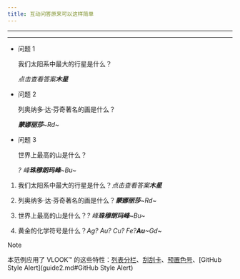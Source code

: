 ```yaml
---
title: 互动问答原来可以这样简单
---
```




---

---

- 问题 1

  我们太阳系中最大的行星是什么？

  

  *点击查看答案**木星***

- 问题 2

  列奥纳多·达·芬奇著名的画是什么？

  

  ***蒙娜丽莎***_~Rd~_

- 问题 3

  世界上最高的山是什么？

  
  
  *? 峰**珠穆朗玛峰***_~Bu~_



1. 我们太阳系中最大的行星是什么？*点击查看答案**木星***

2. 列奥纳多·达·芬奇著名的画是什么？***蒙娜丽莎***_~Rd~_
3. 世界上最高的山是什么？*? 峰**珠穆朗玛峰***_~Bu~_ 
4. 黄金的化学符号是什么？*Ag? Au? Cu? Fe?**Au***_~Gd~_



> [!NOTE]
>
> 本范例应用了 VLOOK™ 的这些特性：[列表分栏](guide.md#列表分栏)、[刮刮卡](guide2.md#刮刮卡)、[预置色号](guide.md#预置色号)、[GitHub Style Alert](guide2.md#GitHub Style Alert)
